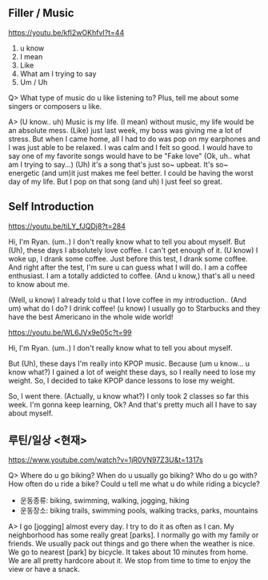 ## Filler / Music

https://youtu.be/kfI2wOKhfvI?t=44

1. u know
2. I mean
3. Like
4. What am I trying to say
5. Um / Uh

Q>
What type of music do u like listening to?
Plus, tell me about some singers or composers u like.

A>
(U know.. uh) Music is my life.
(I mean) without music, my life would be an absolute mess.
(Like) just last week, my boss was giving me a lot of stress.
But when I came home, all I had to do was pop on my earphones
and I was just able to be relaxed.
I was calm and I felt so good.
I would have to say one of my favorite songs would have to be "Fake love"
(Ok, uh.. what am I trying to say...)
(Uh) it's a song that's just so~ upbeat. It's so~ energetic 
(and um)it just makes me feel better.
I could be having the worst day of my life.
But I pop on that song (and uh) I just feel so great.


## Self Introduction 

https://youtu.be/tiLY_fJQDj8?t=284

Hi, I'm Ryan. 
(um..) I don't really know what to tell you about myself.
But (Uh), these days I absolutely love coffee. I can't get enough of it.
(U know) I woke up, I drank some coffee.
Just before this test, I drank some coffee.
And right after the test, I'm sure u can guess what I will do.
I am a coffee enthusiast.
I am a totally addicted to coffee.
(And u know,) that's all u need to know about me.

<Connecting>
(Well, u know) I already told u that I love coffee in my introduction..
(And um) what do I do? I drink coffee!
(u know) I usually go to Starbucks and they have the best Americano in the
whole wide world!

https://youtu.be/WL6JVx9e05c?t=99

Hi, I'm Ryan.
(um..) I don't really know what to tell you about myself.

But (Uh), these days I'm really into KPOP music.
Because (um u know... u know what?)
I gained a lot of weight these days, so I really need to lose my weight.
So, I decided to take KPOP dance lessons to lose my weight.

So, I went there.
(Actually, u know what?) I only took 2 classes so far this week.
I'm gonna keep learning, Ok?
And that's pretty much all I have to say about myself.

## 루틴/일상 <현재>

https://www.youtube.com/watch?v=1jR0VN97Z3U&t=1317s

Q>
Where do u go biking?
When do u usually go biking?
Who do u go with?
How often do u ride a bike?
Could u tell me what u do while riding a bicycle?

- 운동종류: biking, swimming, walking, jogging, hiking
- 운동장소: biking trails, swimming pools, walking tracks, parks, mountains

A>
I go [jogging] almost every day. I try to do it as often as I can.
My neighborhood has some really great [parks]. 
I normally go with my family or friends.
We usually pack out things and go there when the weather is nice.
We go to nearest [park] by bicycle.
It takes about 10 minutes from home.
We are all pretty hardcore about it.
We stop from time to time to enjoy the view or have a snack.


